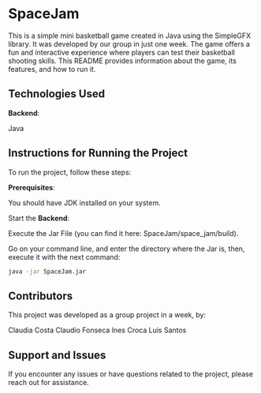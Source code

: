 # SpaceJam

This is a simple mini basketball game created in Java using the SimpleGFX library. It was developed by our group in just one week. The game offers a fun and interactive experience where players can test their basketball shooting skills. This README provides information about the game, its features, and how to run it.

## Technologies Used

**Backend**:

Java

## Instructions for Running the Project

To run the project, follow these steps:

**Prerequisites**:

You should have JDK installed on your system.

Start the **Backend**:

Execute the Jar File (you can find it here: SpaceJam/space_jam/build).

Go on your command line, and enter the directory where the Jar is, then, execute it with the next command:

```bash
java -jar SpaceJam.jar
```

## Contributors

This project was developed as a group project in a week, by:

Claudia Costa
Claudio Fonseca
Ines Croca
Luis Santos 

## Support and Issues

If you encounter any issues or have questions related to the project, please reach out for assistance.
